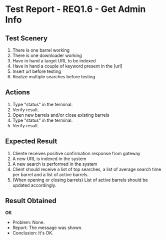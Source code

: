 # Test Report - REQ1.6 - Get Admin Info

## Test Scenery

1. There is one barrel working
2. There is one downloader working
3. Have in hand a target URL to be indexed
4. Have in hand a couple of keyword present in the [url]
5. Insert url before testing
6. Realize multiple searches before testing

## Actions

1. Type "status" in the terminal.
2. Verify result.
3. Open new barrels and/or close existing barrels
4. Type "status" in the terminal.
5. Verify result.

## Expected Result

1. Cliente receives positive confirmation response from gateway
2. A new URL is indexed in the system
3. A new search is performed in the system
4. Client should receive a list of top searches, a list of average search time per barrel and a list of active barrels.
5. (When opening or closing barrels) List of active barrels should be updated accordingly.


## Result Obtained
**OK**

- Problem: None.
- Report: The message was shown.
- Conclusion: It's OK.
